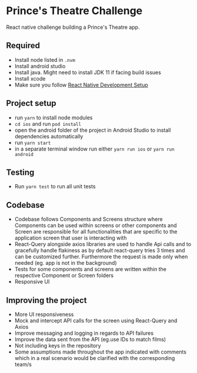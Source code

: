 # Prince's Theatre Challenge

React native challenge building a Prince's Theatre app.

## Required

- Install node listed in `.nvm`
- Install android studio
- Install java. Might need to install JDK 11 if facing build issues
- Install xcode
- Make sure you follow [React Native Development Setup](https://reactnative.dev/docs/environment-setup)

## Project setup

- run `yarn` to install node modules
- `cd ios` and run `pod install`
- open the android folder of the project in Android Studio to install dependencies automatically
- run `yarn start`
- in a separate terminal window run either `yarn run ios` or `yarn run android`

## Testing

- Run `yarn test` to run all unit tests

## Codebase

- Codebase follows Components and Screens structure where Components can be used within screens or other components and Screen are responsible for all functionalities that are specific to the application screen that user is interacting with
- React-Query alongside axios libraries are used to handle Api calls and to gracefully handle flakiness as by default react-query tries 3 times and can be customized further. Furthermore the request is made only when needed (eg. app is not in the background)
- Tests for some components and screens are written within the respective Component or Screen folders
- Responsive UI

## Improving the project

- More UI responsiveness
- Mock and intercept API calls for the screen using React-Query and Axios
- Improve messaging and logging in regards to API failures
- Improve the data sent from the API (eg.use IDs to match films)
- Not including keys in the repository
- Some assumptions made throughout the app indicated with comments which in a real scenario would be clarified with the corresponding team/s
